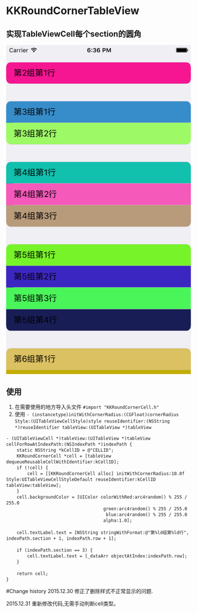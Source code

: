 # KKRoundCornerTableView

## 实现TableViewCell每个section的圆角

![效果预览](https://github.com/kisekied/KKRoundCornerTableView/blob/master/ScreenShot.png?raw=true)

## 使用
1. 在需要使用的地方导入头文件 `#import "KKRoundCornerCell.h"`
2. 使用 `- (instancetype)initWithCornerRadius:(CGFloat)cornerRadius Style:(UITableViewCellStyle)style reuseIdentifier:(NSString *)reuseIdentifier tableView:(UITableView *)tableView`


``` objc
- (UITableViewCell *)tableView:(UITableView *)tableView cellForRowAtIndexPath:(NSIndexPath *)indexPath {
    static NSString *kCellID = @"CELLID";
    KKRoundCornerCell *cell = [tableView dequeueReusableCellWithIdentifier:kCellID];
    if (!cell) {
        cell = [[KKRoundCornerCell alloc] initWithCornerRadius:10.0f Style:UITableViewCellStyleDefault reuseIdentifier:kCellID tableView:tableView];
    }
    cell.backgroundColor = [UIColor colorWithRed:arc4random() % 255 / 255.0
                                     green:arc4random() % 255 / 255.0
                                      blue:arc4random() % 255 / 255.0
                                     alpha:1.0];

    cell.textLabel.text = [NSString stringWithFormat:@"第%ld组第%ld行", indexPath.section + 1, indexPath.row + 1];
    
    if (indexPath.section == 3) {
        cell.textLabel.text = [_dataArr objectAtIndex:indexPath.row];
    }
    
    return cell;
}

```

#Change history
2015.12.30 修正了删除样式不正常显示的问题.

2015.12.31 重新修改代码,无需手动判断cell类型。